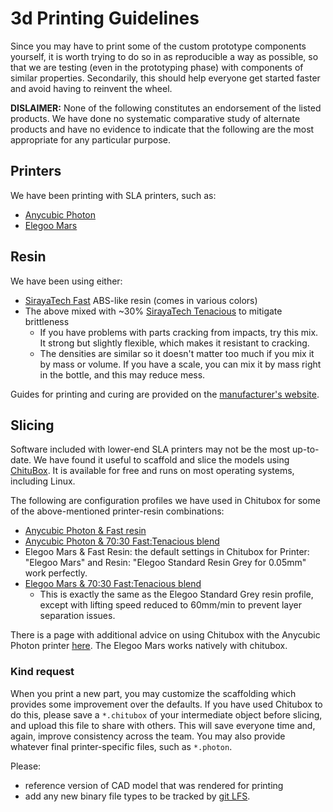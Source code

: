 # 3d Printing Guidelines

Since you may have to print some of the custom prototype components yourself, it is worth trying to do so in as
reproducible a way as possible, so that we are testing (even in the prototyping phase) with components of similar
properties. Secondarily, this should help everyone get started faster and avoid having to reinvent the wheel.

**DISLAIMER:** None of the following constitutes an endorsement of the listed products. We have done no systematic
comparative study of alternate products and have no evidence to indicate that the following are the most appropriate
for any particular purpose.

## Printers

We have been printing with SLA printers, such as:

* [Anycubic Photon](https://www.anycubic.com/collections/anycubic-photon-3d-printers/products/anycubic-photon-3d-printer)
* [Elegoo Mars](https://www.elegoo.com/collections/3d-printer-accessories/products/elegoo-mars-uv-photocuring-lcd-3d-printer)

## Resin

We have been using either:
* [SirayaTech Fast](https://www.amazon.com/ABS-Like-Curing-Non-Brittle-Printing-Resin/dp/B07WFJ53LP) ABS-like resin (comes in various colors)
* The above mixed with ~30% [SirayaTech Tenacious](https://www.amazon.com/Tenacious-Flexible-Resistant-Siraya-Tech/dp/B07PLJ9XW9) to mitigate brittleness
  * If you have problems with parts cracking from impacts, try this mix.  It strong but slightly flexible, which makes it resistant to cracking.
  * The densities are similar so it doesn't matter too much if you mix it by mass or volume.  If you have a scale, you can mix it by mass right in the bottle, and this may reduce mess.

Guides for printing and curing are provided on the [manufacturer's website](https://siraya.tech/pages/support).

## Slicing

Software included with lower-end SLA printers may not be the most up-to-date. We have found it useful to scaffold and
slice the models using [ChituBox](https://www.chitubox.com/). It is available for free and runs on most operating
systems, including Linux.

The following are configuration profiles we have used in Chitubox for some of the above-mentioned printer-resin combinations:
* [Anycubic Photon & Fast resin](AnyCubic_Photon_Siraya_fast_profile.cfg)
* [Anycubic Photon & 70:30 Fast:Tenacious blend](AnyCubic_Photon_Fast7_+_tenacious3_profile.cfg)
* Elegoo Mars & Fast Resin: the default settings in Chitubox for Printer: "Elegoo Mars" and Resin: "Elegoo Standard Resin Grey for 0.05mm" work perfectly.
* [Elegoo Mars & 70:30 Fast:Tenacious blend](Elegoo_Mars_70fast_30tenacious_profile.cfg)
  * This is exactly the same as the Elegoo Standard Grey resin profile, except with lifting speed reduced to 60mm/min to prevent layer separation issues.

There is a page with additional advice on using Chitubox with the Anycubic Photon printer
[here](https://all3dp.com/2/chitubox-anycubic-photon-settings-profile/).
The Elegoo Mars works natively with chitubox.

### Kind request

When you print a new part, you may customize the scaffolding which provides some improvement over the defaults. If you
have used Chitubox to do this, please save a `*.chitubox` of your intermediate object before slicing, and upload this
file to share with others. This will save everyone time and, again, improve consistency across the team. You may
also provide whatever final printer-specific files, such as `*.photon`.

Please:
* reference version of CAD model that was rendered for printing
* add any new binary file types to be tracked by [git LFS](https://github.com/RespiraWorks/Ventilator/wiki#adding-new-binary-files).
